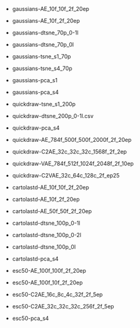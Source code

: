 
- gaussians-AE_10f_10f_2f_20ep
- gaussians-AE_10f_2f_20ep
- gaussians-dtsne_70p_0-1l
- gaussians-dtsne_70p_0l
- gaussians-tsne_s1_70p
- gaussians-tsne_s4_70p
- gaussians-pca_s1
- gaussians-pca_s4
- quickdraw-tsne_s1_200p
- quickdraw-dtsne_200p_0-1l.csv
- quickdraw-pca_s4
- quickdraw-AE_784f_500f_500f_2000f_2f_20ep
- quickdraw-C2AE_32c_32c_32c_1568f_2f_2ep

- quickdraw-VAE_784f_512f_1024f_2048f_2f_10ep
- quickdraw-C2VAE_32c_64c_128c_2f_ep25
- cartolastd-AE_10f_10f_2f_20ep
- cartolastd-AE_10f_2f_20ep
- cartolastd-AE_50f_50f_2f_20ep
- cartolastd-dtsne_100p_0-1l
- cartolastd-dtsne_100p_0-2l
- cartolastd-dtsne_100p_0l
- cartolastd-pca_s4
- esc50-AE_100f_100f_2f_20ep
- esc50-AE_100f_10f_2f_20ep
- esc50-C2AE_16c_8c_4c_32f_2f_5ep
- esc50-C2AE_32c_32c_32c_256f_2f_5ep
- esc50-pca_s4
